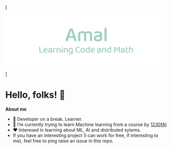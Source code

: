 
[![Header](https://raw.githubusercontent.com/rajamal/rajamal/master/images/header.png "Header")]
<br />

# Hello, folks! 👋

**About me**

- 💼 Developer on a break. Learner.
- 🌱 I’m currently trying to learn Machine learning from a course by  [1230fAI](https://123ofai.com/)
- ❤️ Interesed in learning about ML, AI and distributed sytems. 
- If you have an interesting project (I can work for free, if interesting to me), feel free to ping raise an issue in this repo.

